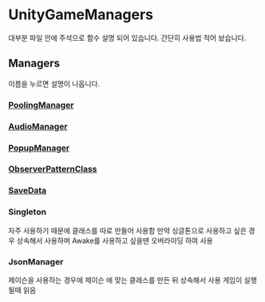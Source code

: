 # UnityGameManagers

대부분 파일 안에 주석으로 함수 설명 되어 있습니다.
간단히 사용법 적어 놨습니다.

## Managers

이름을 누르면 설명이 나옵니다.

### [PoolingManager](ManagersMarkDown/PoolingManager.md)

### [AudioManager](ManagersMarkDown/AudioManager.md)

### [PopupManager](ManagersMarkDown/PopupManager.md)

### [ObserverPatternClass](ManagersMarkDown/ObserverPatternClass.md)

### [SaveData](ManagersMarkDown/SaveDataManger.md)

### Singleton
자주 사용하기 때문에 클래스를 따로 만들어 사용함 만약 싱글톤으로 사용하고 싶은 경우 상속해서 사용하며 Awake를 사용하고 싶을땐 오버라이딩 하여 사용

### JsonManager
제이슨을 사용하는 경우에 제이슨 에 맞는 클래스를 만든 뒤 상속해서 사용
게임이 실행될때 읽음
